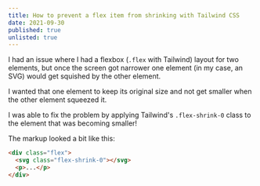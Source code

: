 ```yaml
---
title: How to prevent a flex item from shrinking with Tailwind CSS
date: 2021-09-30
published: true
unlisted: true
---
```


I had an issue where I had a flexbox (`.flex` with Tailwind) layout for two elements, but once the screen got narrower one element (in my case, an SVG) would get squished by the other element.

I wanted that one element to keep its original size and not get smaller when the other element squeezed it.

I was able to fix the problem by applying Tailwind's `.flex-shrink-0` class to the element that was becoming smaller!

The markup looked a bit like this:

```html
<div class="flex">
  <svg class="flex-shrink-0"></svg>
  <p>...</p>
</div>
```
